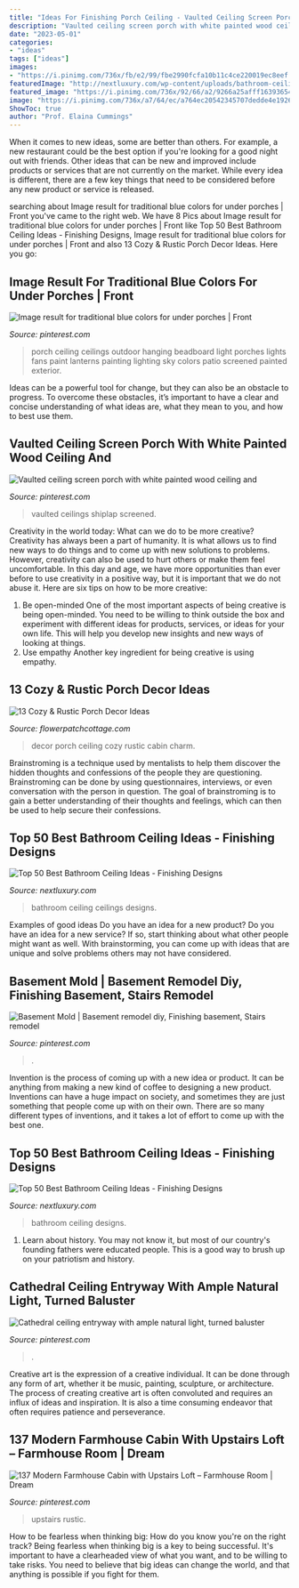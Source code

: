 ```yaml
---
title: "Ideas For Finishing Porch Ceiling - Vaulted Ceiling Screen Porch With White Painted Wood Ceiling And"
description: "Vaulted ceiling screen porch with white painted wood ceiling and"
date: "2023-05-01"
categories:
- "ideas"
tags: ["ideas"]
images:
- "https://i.pinimg.com/736x/fb/e2/99/fbe2990fcfa10b11c4ce220019ec8eef.jpg"
featuredImage: "http://nextluxury.com/wp-content/uploads/bathroom-ceilings-ideas.jpg"
featured_image: "https://i.pinimg.com/736x/92/66/a2/9266a25afff163936547b5a9b9e2799d.jpg"
image: "https://i.pinimg.com/736x/a7/64/ec/a764ec20542345707dedde4e19268bf3.jpg"
ShowToc: true
author: "Prof. Elaina Cummings"
---
```



When it comes to new ideas, some are better than others. For example, a new restaurant could be the best option if you're looking for a good night out with friends. Other ideas that can be new and improved include products or services that are not currently on the market. While every idea is different, there are a few key things that need to be considered before any new product or service is released.

	

		
searching about Image result for traditional blue colors for under porches | Front you've came to the right web. We have 8 Pics about Image result for traditional blue colors for under porches | Front like Top 50 Best Bathroom Ceiling Ideas - Finishing Designs, Image result for traditional blue colors for under porches | Front and also 13 Cozy &amp; Rustic Porch Decor Ideas. Here you go:
		
    
## Image Result For Traditional Blue Colors For Under Porches | Front

<img loading=lazy src="https://i.pinimg.com/736x/92/66/a2/9266a25afff163936547b5a9b9e2799d.jpg" onerror="this.onerror=null;this.src='https://tse1.mm.bing.net/th?id=OIP.84MsNCGdlFhotIP0zH93ZAHaLH&amp;pid=15.1';" alt="Image result for traditional blue colors for under porches | Front">

_Source: pinterest.com_

>porch ceiling ceilings outdoor hanging beadboard light porches lights fans paint lanterns painting lighting sky colors patio screened painted exterior. 

	

Ideas can be a powerful tool for change, but they can also be an obstacle to progress. To overcome these obstacles, it’s important to have a clear and concise understanding of what ideas are, what they mean to you, and how to best use them.

    
## Vaulted Ceiling Screen Porch With White Painted Wood Ceiling And

<img loading=lazy src="https://i.pinimg.com/736x/a7/64/ec/a764ec20542345707dedde4e19268bf3.jpg" onerror="this.onerror=null;this.src='https://tse1.mm.bing.net/th?id=OIP.gGunlhii8Hfel5YwdIqGbQHaLH&amp;pid=15.1';" alt="Vaulted ceiling screen porch with white painted wood ceiling and">

_Source: pinterest.com_

>vaulted ceilings shiplap screened. 

	

Creativity in the world today: What can we do to be more creative?
Creativity has always been a part of humanity. It is what allows us to find new ways to do things and to come up with new solutions to problems. However, creativity can also be used to hurt others or make them feel uncomfortable. In this day and age, we have more opportunities than ever before to use creativity in a positive way, but it is important that we do not abuse it. Here are six tips on how to be more creative: 
1. Be open-minded
One of the most important aspects of being creative is being open-minded. You need to be willing to think outside the box and experiment with different ideas for products, services, or ideas for your own life. This will help you develop new insights and new ways of looking at things. 
2. Use empathy
Another key ingredient for being creative is using empathy.

    
## 13 Cozy &amp; Rustic Porch Decor Ideas

<img loading=lazy src="http://flowerpatchcottage.com/wp-content/uploads/2018/02/fe499bb1d16be26dd9cf3f1bdc5b4ed8-adventure-cabin-ideas.jpg" onerror="this.onerror=null;this.src='https://tse1.mm.bing.net/th?id=OIP.XORC0-oL81dis3Bm6y7dugHaJs&amp;pid=15.1';" alt="13 Cozy &amp; Rustic Porch Decor Ideas">

_Source: flowerpatchcottage.com_

>decor porch ceiling cozy rustic cabin charm. 

	

Brainstroming is a technique used by mentalists to help them discover the hidden thoughts and confessions of the people they are questioning. Brainstroming can be done by using questionnaires, interviews, or even conversation with the person in question. The goal of brainstroming is to gain a better understanding of their thoughts and feelings, which can then be used to help secure their confessions.

    
## Top 50 Best Bathroom Ceiling Ideas - Finishing Designs

<img loading=lazy src="http://nextluxury.com/wp-content/uploads/bathroom-ceilings-ideas.jpg" onerror="this.onerror=null;this.src='https://tse4.mm.bing.net/th?id=OIP.TpDvhIOXpWn1Mi0fRj80lgAAAA&amp;pid=15.1';" alt="Top 50 Best Bathroom Ceiling Ideas - Finishing Designs">

_Source: nextluxury.com_

>bathroom ceiling ceilings designs. 

	

Examples of good ideas
Do you have an idea for a new product? Do you have an idea for a new service? If so, start thinking about what other people might want as well. With brainstorming, you can come up with ideas that are unique and solve problems others may not have considered.

    
## Basement Mold | Basement Remodel Diy, Finishing Basement, Stairs Remodel

<img loading=lazy src="https://i.pinimg.com/736x/1c/79/d1/1c79d1cf4380474977f99b90dc9db99f.jpg" onerror="this.onerror=null;this.src='https://tse4.mm.bing.net/th?id=OIP.5KOCoJSrKrnGcVhPmmxAywHaJ3&amp;pid=15.1';" alt="Basement Mold | Basement remodel diy, Finishing basement, Stairs remodel">

_Source: pinterest.com_

>. 

	

Invention is the process of coming up with a new idea or product. It can be anything from making a new kind of coffee to designing a new product. Inventions can have a huge impact on society, and sometimes they are just something that people come up with on their own. There are so many different types of inventions, and it takes a lot of effort to come up with the best one.

    
## Top 50 Best Bathroom Ceiling Ideas - Finishing Designs

<img loading=lazy src="http://nextluxury.com/wp-content/uploads/ceiling-ideas-for-bathroom.jpg" onerror="this.onerror=null;this.src='https://tse2.mm.bing.net/th?id=OIP.wPjlw7pJ7BWYJOtHz8cMhgAAAA&amp;pid=15.1';" alt="Top 50 Best Bathroom Ceiling Ideas - Finishing Designs">

_Source: nextluxury.com_

>bathroom ceiling designs. 

	

1) Learn about history. You may not know it, but most of our country's founding fathers were educated people. This is a good way to brush up on your patriotism and history. 

    
## Cathedral Ceiling Entryway With Ample Natural Light, Turned Baluster

<img loading=lazy src="https://i.pinimg.com/736x/fb/e2/99/fbe2990fcfa10b11c4ce220019ec8eef.jpg" onerror="this.onerror=null;this.src='https://tse1.mm.bing.net/th?id=OIP.8T1XHBdcmHIGZOyl6gOelQHaLH&amp;pid=15.1';" alt="Cathedral ceiling entryway with ample natural light, turned baluster">

_Source: pinterest.com_

>. 

	

Creative art is the expression of a creative individual. It can be done through any form of art, whether it be music, painting, sculpture, or architecture. The process of creating creative art is often convoluted and requires an influx of ideas and inspiration. It is also a time consuming endeavor that often requires patience and perseverance.

    
## 137 Modern Farmhouse Cabin With Upstairs Loft – Farmhouse Room | Dream

<img loading=lazy src="https://i.pinimg.com/736x/f4/53/bb/f453bb55390e0f07669b780c4ac7ad20.jpg" onerror="this.onerror=null;this.src='https://tse1.mm.bing.net/th?id=OIP.F6TsPehzJghkeqW4Brk2AgHaLH&amp;pid=15.1';" alt="137 Modern Farmhouse Cabin with Upstairs Loft – Farmhouse Room | Dream">

_Source: pinterest.com_

>upstairs rustic. 

	

How to be fearless when thinking big: How do you know you're on the right track?
Being fearless when thinking big is a key to being successful. It's important to have a clearheaded view of what you want, and to be willing to take risks. You need to believe that big ideas can change the world, and that anything is possible if you fight for them.

